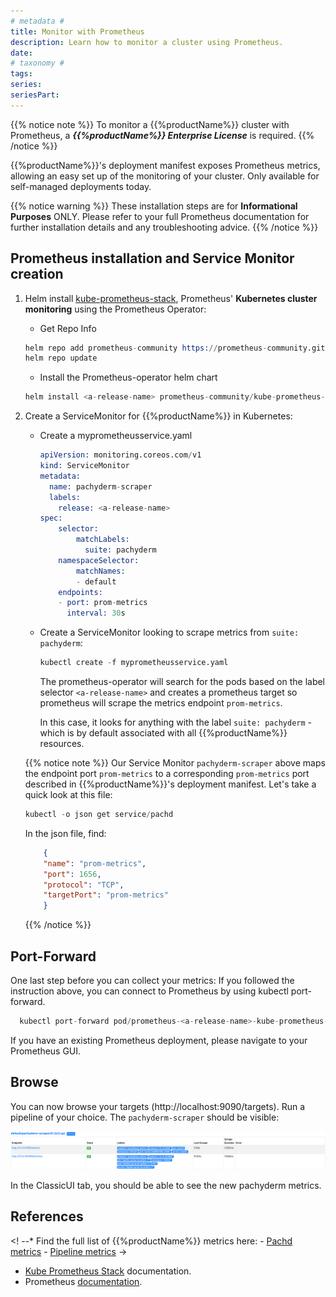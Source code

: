 ```yaml
---
# metadata # 
title: Monitor with Prometheus
description: Learn how to monitor a cluster using Prometheus. 
date: 
# taxonomy #
tags: 
series:
seriesPart:
--- 
```


{{% notice note %}}
To monitor a {{%productName%}} cluster
with Prometheus, a ***{{%productName%}} Enterprise License*** is required. 
{{% /notice %}}


{{%productName%}}'s deployment manifest exposes Prometheus metrics, 
allowing an easy set up of the monitoring of your cluster.
Only available for self-managed deployments today. 


{{% notice warning %}}
These installation steps are for **Informational Purposes** ONLY. 
Please refer to your full Prometheus documentation for further installation details and any troubleshooting advice.
{{% /notice %}}

## Prometheus installation and Service Monitor creation
1. Helm install [kube-prometheus-stack](https://github.com/prometheus-community/helm-charts/tree/main/charts/kube-prometheus-stack#kube-prometheus-stack),
Prometheus' **Kubernetes cluster monitoring** using the Prometheus Operator:

    - Get Repo Info
    ```s
    helm repo add prometheus-community https://prometheus-community.github.io/helm-charts
    helm repo update
    ```

    - Install the Prometheus-operator helm chart
    ```s
    helm install <a-release-name> prometheus-community/kube-prometheus-stack
    ```

1. Create a ServiceMonitor for {{%productName%}} in Kubernetes:
    - Create a myprometheusservice.yaml
        ```s
        apiVersion: monitoring.coreos.com/v1
        kind: ServiceMonitor
        metadata:
          name: pachyderm-scraper
          labels:
            release: <a-release-name>
        spec:
            selector:
                matchLabels:
                  suite: pachyderm
            namespaceSelector:
                matchNames:
                - default
            endpoints:
            - port: prom-metrics
              interval: 30s
        ```
    - Create a ServiceMonitor looking to scrape metrics from `suite: pachyderm`:
        ```s
        kubectl create -f myprometheusservice.yaml
        ```
        The prometheus-operator will search for the pods based on the label selector `<a-release-name>`
        and creates a prometheus target so prometheus will scrape the metrics endpoint `prom-metrics`.

        In this case, it looks for anything with the label `suite: pachyderm` -
        which is by default associated with all {{%productName%}} resources.

    {{% notice note %}}
    Our Service Monitor `pachyderm-scraper` above maps the endpoint port `prom-metrics`
    to a corresponding `prom-metrics` port described in {{%productName%}}'s deployment manifest.
    Let's take a quick look at this file:

    ```s
    kubectl -o json get service/pachd
    ```
    In the json file, find:

    ```json
        {
        "name": "prom-metrics",
        "port": 1656,
        "protocol": "TCP",
        "targetPort": "prom-metrics"
        }
    ```
    {{% /notice %}}
    
## Port-Forward
One last step before you can collect your metrics:
If you followed the instruction above, you can connect to Prometheus by using kubectl port-forward.

```s
  kubectl port-forward pod/prometheus-<a-release-name>-kube-prometheus-stack-prometheus-0 9090
```
If you have an existing Prometheus deployment, please navigate to your Prometheus GUI.

## Browse
You can now browse your targets (http://localhost:9090/targets).
Run a pipeline of your choice. The `pachyderm-scraper` should be visible:

![pachyderm scraper target](/images/prometheus_target_pachyderm_scaper.png)

In the ClassicUI tab, you should be able to see the new pachyderm metrics.

## References
<! --* Find the full list of {{%productName%}} metrics here:
    - [Pachd metrics](./pachd-metrics)
    - [Pipeline metrics](./job-metrics) ->
* [Kube Prometheus Stack](https://github.com/prometheus-community/helm-charts/tree/main/charts/kube-prometheus-stack) documentation.
* Prometheus [documentation](https://prometheus.io/docs/introduction/overview/).
